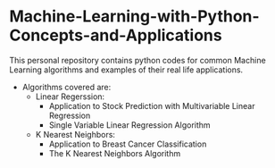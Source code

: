# Machine-Learning-with-Python-Concepts-and-Applications
This personal repository contains python codes for common Machine Learning algorithms and examples of their real life applications. 
* Algorithms covered are:
  - Linear Regerssion:
      - Application to Stock Prediction with Multivariable Linear Regression 
      - Single Variable Linear Regression Algorithm 
  - K Nearest Neighbors:
      - Application to Breast Cancer Classification 
      - The K Nearest Neighbors Algorithm 
